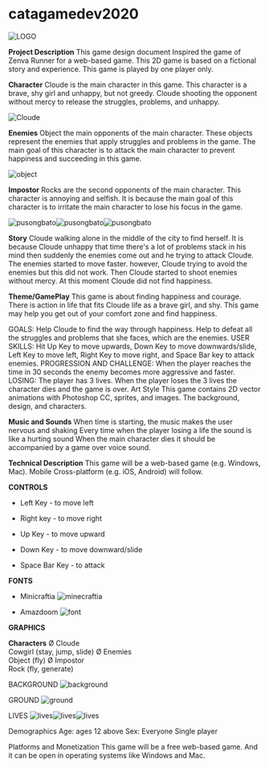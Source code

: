 # catagamedev2020

![LOGO](https://user-images.githubusercontent.com/72040803/96469172-f81eb880-123d-11eb-97ee-c9bdb56f0617.png)

**Project Description**
This game design document Inspired the game of Zenva Runner for a web-based game. This 2D game is based on a fictional story and experience. This game is played by one player only.

**Character**
Cloude is the main character in this game. This character is a brave, shy girl and unhappy, but not greedy. Cloude shooting the opponent without mercy to release the struggles, problems, and unhappy. 

![Cloude](https://user-images.githubusercontent.com/72040803/96469473-4e8bf700-123e-11eb-8b92-be4459b584a9.png)

**Enemies**
Object the main opponents of the main character. These objects represent the enemies that apply struggles and problems in the game. The main goal of this character is to attack the main character to prevent happiness and succeeding in this game. 

![object](https://user-images.githubusercontent.com/72040803/96469723-97dc4680-123e-11eb-81ef-6b26bbd90ff3.png)

**Impostor**
Rocks are the second opponents of the main character. This character is annoying and selfish. It is because the main goal of this character is to irritate the main character to lose his focus in the game.

![pusongbato](https://user-images.githubusercontent.com/72040803/96469803-ad517080-123e-11eb-84a0-107979e441f4.png)![pusongbato](https://user-images.githubusercontent.com/72040803/96469803-ad517080-123e-11eb-84a0-107979e441f4.png)![pusongbato](https://user-images.githubusercontent.com/72040803/96469803-ad517080-123e-11eb-84a0-107979e441f4.png)

**Story**
Cloude walking alone in the middle of the city to find herself. It is because Cloude unhappy that time there's a lot of problems stack in his mind then suddenly the enemies come out and he trying to attack Cloude. The enemies started to move faster. however, Cloude trying to avoid the enemies but this did not work. Then Cloude started to shoot enemies without mercy. At this moment Cloude did not find happiness. 

**Theme/GamePlay**
This game is about finding happiness and courage. There is action in life that fits Cloude life as a brave girl, and shy. This game may help you get out of your comfort zone and find happiness. 

GOALS: Help Cloude to find the way through happiness. Help to defeat all the struggles and problems that she faces, which are the enemies. 
USER SKILLS: Hit Up Key to move upwards, Down Key to move downwards/slide, Left Key to move left, Right Key to move right, and Space Bar key to attack enemies.
PROGRESSION AND CHALLENGE: When the player reaches the time in 30 seconds the enemy becomes more aggressive and faster.
LOSING: The player has 3 lives. When the player loses the 3 lives the character dies and the game is over. 
Art Style
This game contains 2D vector animations with Photoshop CC, sprites, and images. The background, design, and characters. 

**Music and Sounds**
   When time is starting, the music makes the user nervous and shaking
    Every time when the player losing a life the sound is like a hurting sound
  When the main character dies it should be accompanied by a game over voice sound. 

**Technical Description**
This game will be a web-based game (e.g. Windows, Mac). Mobile Cross-platform (e.g. iOS, Android) will follow.

**CONTROLS**

- Left Key - to move left

- Right key - to move right

- Up Key - to move upward

- Down Key - to move downward/slide

- Space Bar Key - to attack

**FONTS**

- Minicraftia
![minecraftia](https://user-images.githubusercontent.com/72040803/96470813-b8f16700-123f-11eb-93ea-bb875fd89da3.png)

-  Amazdoom
![font](https://user-images.githubusercontent.com/72040803/96470894-cf97be00-123f-11eb-815f-010b4e07805d.png)

**GRAPHICS**

**Characters**
Ø  Cloude  
 Cowgirl (stay, jump, slide) 
Ø  Enemies	
Object (fly)
Ø  Impostor 	
 Rock (fly, generate)


BACKGROUND
![background](https://user-images.githubusercontent.com/72040803/96471028-f3f39a80-123f-11eb-87ba-7aadedbddc80.png)


GROUND
![ground](https://user-images.githubusercontent.com/72040803/96471066-fc4bd580-123f-11eb-8ee7-9325e87e6e8f.png)


LIVES
![lives](https://user-images.githubusercontent.com/72040803/96471439-66647a80-1240-11eb-9267-0e15e9dc47dc.png)![lives](https://user-images.githubusercontent.com/72040803/96471455-6c5a5b80-1240-11eb-8cca-d7f88efbf344.png)![lives](https://user-images.githubusercontent.com/72040803/96471478-711f0f80-1240-11eb-8318-39ccdf15aa03.png)


Demographics
   Age: ages 12 above
    Sex: Everyone
     Single player
     
     
Platforms and Monetization
This game will be a free web-based game. And it can be open in operating systems like Windows and Mac.
































 





